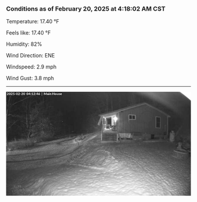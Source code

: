 ### Conditions as of February 20, 2025 at 4:18:02 AM CST 

Temperature: 17.40 &deg;F

Feels like: 17.40 &deg;F

Humidity: 82%

Wind Direction: ENE

Windspeed: 2.9 mph

Wind Gust: 3.8 mph

---

<img src="./images/latest.jpeg"/>


